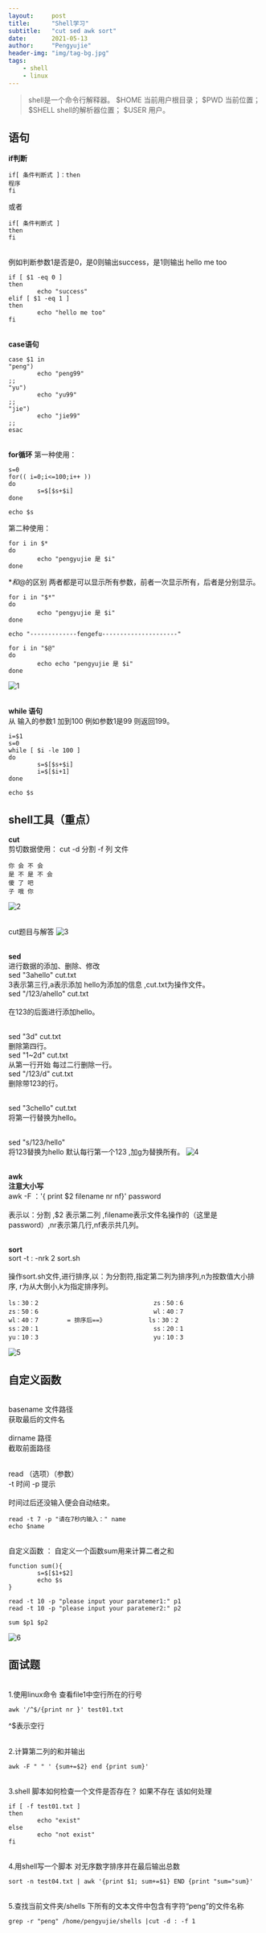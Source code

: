 ```yaml
---
layout:     post
title:      "Shell学习"
subtitle:   "cut sed awk sort"
date:       2021-05-13
author:     "Pengyujie"
header-img: "img/tag-bg.jpg"
tags:
    - shell
    - linux
---
```


>shell是一个命令行解释器。
>$HOME  当前用户根目录；
>$PWD 当前位置；
>$SHELL shell的解析器位置；
>$USER 用户。

## 语句 
<b>if判断</b>
```shell
if[ 条件判断式 ]：then
程序
fi
```
或者
```shell
if[ 条件判断式 ]
then
fi
```
<br>例如判断参数1是否是0，是0则输出success，是1则输出 hello me too
```shell
if [ $1 -eq 0 ]
then
        echo "success"
elif [ $1 -eq 1 ]
then
        echo "hello me too"
fi
```

<br><b>case语句</b>

```shell
case $1 in
"peng")
        echo "peng99"
;;
"yu")
        echo "yu99"
;;
"jie")
        echo "jie99"
;;
esac
```

<br><b>for循环</b>
第一种使用：

```shell
s=0
for(( i=0;i<=100;i++ ))
do
        s=$[$s+$i]
done

echo $s
```
第二种使用：

```shell
for i in $*
do
        echo "pengyujie 是 $i"
done
```



$*和$@的区别  两者都是可以显示所有参数，前者一次显示所有，后者是分别显示。

```
for i in "$*"
do
        echo "pengyujie 是 $i"
done

echo "-------------fengefu---------------------"

for i in "$@"
do
        echo echo "pengyujie 是 $i"
done
```
![1](D:\Typora\Blog\pengyujie99.github.io\_posts\knowledge_point\2021-05-13-shell.assets\1.png)

<br><b>while 语句</b>
<br>从 输入的参数1 加到100 例如参数1是99 则返回199。
```shell
i=$1
s=0
while [ $i -le 100 ]
do
        s=$[$s+$i]
        i=$[$i+1]
done

echo $s
```

## shell工具（重点）
<b>cut</b>
<br>剪切数据使用：
cut -d 分割 -f 列 文件
```shell
你 会 不 会
是 不 是 不 会
傻 了 吧
子 哦 你
```
![2](D:\Typora\Blog\pengyujie99.github.io\_posts\knowledge_point\2021-05-13-shell.assets\2.png)

<br>cut题目与解答
![3](D:\Typora\Blog\pengyujie99.github.io\_posts\knowledge_point\2021-05-13-shell.assets\3.png)

<br><b>sed</b>
<br>进行数据的添加、删除、修改
<br>sed  "3ahello"  cut.txt
<br>3表示第三行,a表示添加 hello为添加的信息 ,cut.txt为操作文件。
<br>sed "/123/ahello"  cut.txt  
<br>在123的后面进行添加hello。

<br>sed  "3d"  cut.txt 
<br>删除第四行。
<br>sed "1~2d" cut.txt 
<br>从第一行开始 每过二行删除一行。
<br>sed "/123/d" cut.txt 
<br>删除带123的行。

<br>sed "3chello" cut.txt 
<br>将第一行替换为hello。

<br>sed "s/123/hello" 
<br>将123替换为hello 默认每行第一个123 ,加g为替换所有。
![4](D:\Typora\Blog\pengyujie99.github.io\_posts\knowledge_point\2021-05-13-shell.assets\4.png)

<br><b>awk</b>
<br><b>注意大小写</b>
<br>awk -F ：'{ print $2 filename nr nf}' password    
<br>表示以：分割 ,$2 表示第二列 ,filename表示文件名操作的（这里是password）,nr表示第几行,nf表示共几列。


<br><b>sort</b>
<br>sort -t : -nrk 2  sort.sh   
<br>操作sort.sh文件,进行排序,以：为分割符,指定第二列为排序列,n为按数值大小排序, r为从大倒小,k为指定排序列。
```shell
ls：30：2                                zs：50：6
zs：50：6                                wl：40：7
wl：40：7        = 排序后==》            ls：30：2
ss：20：1                                ss：20：1
yu：10：3                                yu：10：3
```
![5](D:\Typora\Blog\pengyujie99.github.io\_posts\knowledge_point\2021-05-13-shell.assets\5.png)

## 自定义函数

<br>basename 文件路径
<br>获取最后的文件名
<br>
<br>dirname 路径
<br>截取前面路径

<br>read （选项）（参数）
<br>-t 时间 -p 提示  
<br>时间过后还没输入便会自动结束。

```shell
read -t 7 -p "请在7秒内输入：" name
echo $name
```


<br>自定义函数 ：
自定义一个函数sum用来计算二者之和
```shell
function sum(){
        s=$[$1+$2]
        echo $s
}

read -t 10 -p "please input your paratemer1:" p1
read -t 10 -p "please input your paratemer2:" p2

sum $p1 $p2
```
![6](D:\Typora\Blog\pengyujie99.github.io\_posts\knowledge_point\2021-05-13-shell.assets\6.png)

## 面试题

<br>1.使用linux命令 查看file1中空行所在的行号  
```shell
awk '/^$/{print nr }' test01.txt    
```
^$表示空行

<br>2.计算第二列的和并输出
```shell
awk -F " " ' {sum+=$2} end {print sum}' 
```


<br>3.shell 脚本如何检查一个文件是否存在？ 如果不存在 该如何处理
```shell
if [ -f test01.txt ]
then
        echo "exist"
else
        echo "not exist"
fi
```

<br>4.用shell写一个脚本 对无序数字排序并在最后输出总数
```shell
sort -n test04.txt | awk '{print $1; sum+=$1} END {print "sum="sum}'
```

<br>5.查找当前文件夹/shells 下所有的文本文件中包含有字符“peng”的文件名称
```shell
grep -r "peng" /home/pengyujie/shells |cut -d : -f 1
```

